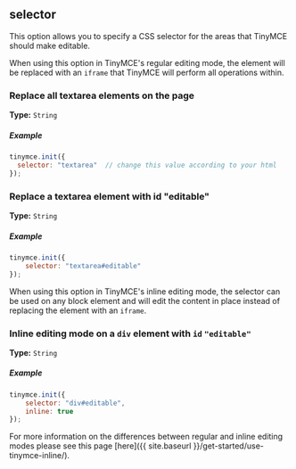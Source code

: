 ## selector

This option allows you to specify a CSS selector for the areas that TinyMCE should make editable.

When using this option in TinyMCE's regular editing mode, the element will be replaced with an `iframe` that TinyMCE will perform all operations within.

### Replace all textarea elements on the page

**Type:** `String`

##### Example

```js
tinymce.init({
  selector: "textarea"  // change this value according to your html
});
```

### Replace a textarea element with id "editable"

**Type:** `String`

##### Example

```js
tinymce.init({
    selector: "textarea#editable"
});
```

When using this option in TinyMCE's inline editing mode, the selector can be used on any block element and will edit the content in place instead of replacing the element with an `iframe`.

### Inline editing mode on a `div` element with `id` `"editable"`

**Type:** `String`

##### Example

```js
tinymce.init({
    selector: "div#editable",
    inline: true
});
```

For more information on the differences between regular and inline editing modes please see this page [here]({{ site.baseurl }}/get-started/use-tinymce-inline/).
